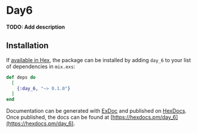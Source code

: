 # Day6

**TODO: Add description**

## Installation

If [available in Hex](https://hex.pm/docs/publish), the package can be installed
by adding `day_6` to your list of dependencies in `mix.exs`:

```elixir
def deps do
  [
    {:day_6, "~> 0.1.0"}
  ]
end
```

Documentation can be generated with [ExDoc](https://github.com/elixir-lang/ex_doc)
and published on [HexDocs](https://hexdocs.pm). Once published, the docs can
be found at [https://hexdocs.pm/day_6](https://hexdocs.pm/day_6).

